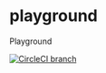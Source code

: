 # playground
Playground

[![CircleCI branch](https://king-slayer.appspot.com/stats)](https://circleci.com/gh/gnithin/gotree)
